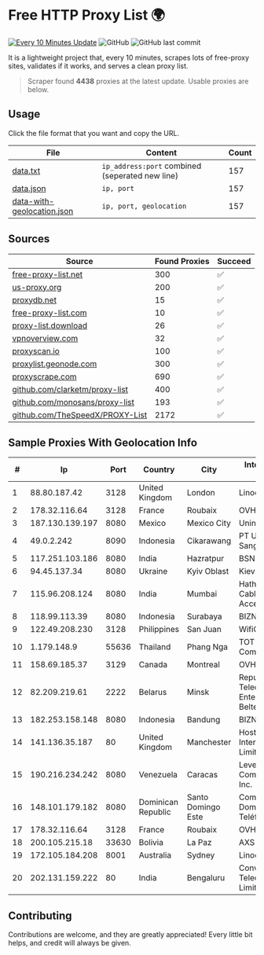 
# Free HTTP Proxy List 🌍

[![Every 10 Minutes Update](https://github.com/mertguvencli/http-proxy-list/actions/workflows/main.yml/badge.svg?branch=main)](https://github.com/mertguvencli/http-proxy-list/actions/workflows/main.yml)
![GitHub](https://img.shields.io/github/license/mertguvencli/http-proxy-list)
![GitHub last commit](https://img.shields.io/github/last-commit/mertguvencli/http-proxy-list)

It is a lightweight project that, every 10 minutes, scrapes lots of free-proxy sites, validates if it works, and serves a clean proxy list.


> Scraper found **4438** proxies at the latest update. Usable proxies are below.

## Usage

Click the file format that you want and copy the URL.


|File|Content|Count|
|----|-------|-----|
|[data.txt](https://raw.githubusercontent.com/mertguvencli/http-proxy-list/main/proxy-list/data.txt)|`ip_address:port` combined (seperated new line)|157|
|[data.json](https://raw.githubusercontent.com/mertguvencli/http-proxy-list/main/proxy-list/data.json)|`ip, port`|157|
|[data-with-geolocation.json](https://raw.githubusercontent.com/mertguvencli/http-proxy-list/main/proxy-list/data-with-geolocation.json)|`ip, port, geolocation`|157|

## Sources

|Source|Found Proxies|Succeed|
|------|-------------|-------|
|[free-proxy-list.net](https://free-proxy-list.net)|300|✅|
|[us-proxy.org](https://www.us-proxy.org)|200|✅|
|[proxydb.net](http://proxydb.net)|15|✅|
|[free-proxy-list.com](https://free-proxy-list.com/?page=&port=&type%5B%5D=http&type%5B%5D=https&up_time=0&search=Search)|10|✅|
|[proxy-list.download](https://www.proxy-list.download/HTTP)|26|✅|
|[vpnoverview.com](https://vpnoverview.com/privacy/anonymous-browsing/free-proxy-servers)|32|✅|
|[proxyscan.io](https://www.proxyscan.io)|100|✅|
|[proxylist.geonode.com](https://proxylist.geonode.com/api/proxy-list?limit=300&page=1&sort_by=lastChecked&sort_type=desc&protocols=http,https)|300|✅|
|[proxyscrape.com](https://api.proxyscrape.com/v2/?request=displayproxies&protocol=http&timeout=10000&country=all&ssl=all&anonymity=all)|690|✅|
|[github.com/clarketm/proxy-list](https://raw.githubusercontent.com/clarketm/proxy-list/master/proxy-list-raw.txt)|400|✅|
|[github.com/monosans/proxy-list](https://raw.githubusercontent.com/monosans/proxy-list/main/proxies/http.txt)|193|✅|
|[github.com/TheSpeedX/PROXY-List](https://raw.githubusercontent.com/TheSpeedX/PROXY-List/master/http.txt)|2172|✅|


## Sample Proxies With Geolocation Info

|#|Ip|Port|Country|City|Internet Service Provider|
|-|--|----|-------|----|-------------------------|
|1|88.80.187.42|3128|United Kingdom|London|Linode, LLC|
|2|178.32.116.64|3128|France|Roubaix|OVH SAS|
|3|187.130.139.197|8080|Mexico|Mexico City|Uninet S.A. de C.V.|
|4|49.0.2.242|8090|Indonesia|Cikarawang|PT Usaha Adi Sanggoro|
|5|117.251.103.186|8080|India|Hazratpur|BSNL Internet|
|6|94.45.137.34|8080|Ukraine|Kyiv Oblast|Kievline LLC|
|7|115.96.208.124|8080|India|Mumbai|Hathway IP over Cable Internet Access|
|8|118.99.113.39|8080|Indonesia|Surabaya|BIZNET|
|9|122.49.208.230|3128|Philippines|San Juan|WifiCity, Inc|
|10|1.179.148.9|55636|Thailand|Phang Nga|TOT Public Company Limited|
|11|158.69.185.37|3129|Canada|Montreal|OVH SAS|
|12|82.209.219.61|2222|Belarus|Minsk|Republican Unitary Telecommunication Enterprise Beltelecom|
|13|182.253.158.148|8080|Indonesia|Bandung|BIZNET|
|14|141.136.35.187|80|United Kingdom|Manchester|Hostinger International Limited|
|15|190.216.234.242|8080|Venezuela|Caracas|Level 3 Communications, Inc.|
|16|148.101.179.182|8080|Dominican Republic|Santo Domingo Este|Compañía Dominicana de Teléfonos S. A|
|17|178.32.116.64|3128|France|Roubaix|OVH SAS|
|18|200.105.215.18|33630|Bolivia|La Paz|AXS Bolivia S. A.|
|19|172.105.184.208|8001|Australia|Sydney|Linode, LLC|
|20|202.131.159.222|80|India|Bengaluru|Convergent Telecom Private Limited|



## Contributing

Contributions are welcome, and they are greatly appreciated! Every
little bit helps, and credit will always be given.

